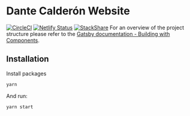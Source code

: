# Dante Calderón Website
[![CircleCI](https://circleci.com/gh/dantehemerson/dantecalderon.com.svg?style=svg)](https://circleci.com/gh/dantehemerson/dantecalderon.com)
[![Netlify Status](https://api.netlify.com/api/v1/badges/2b2a92f6-3281-47c5-b2bb-252235f364f5/deploy-status)](https://app.netlify.com/sites/dantecalderon/deploys)
[![StackShare](http://img.shields.io/badge/tech-stack-0690fa.svg?style=flat)](https://stackshare.io/dantehemerson/dantecalderon-com)
For an overview of the project structure please refer to the [Gatsby documentation - Building with Components](https://www.gatsbyjs.org/docs/building-with-components/).

## Installation

Install packages
```sh
yarn
```

And run:
```sh
yarn start
```

